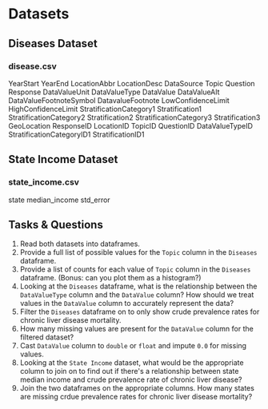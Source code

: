 # Datasets

## Diseases Dataset
### disease.csv
YearStart
YearEnd
LocationAbbr
LocationDesc
DataSource
Topic
Question
Response
DataValueUnit
DataValueType
DataValue
DataValueAlt
DataValueFootnoteSymbol
DatavalueFootnote
LowConfidenceLimit
HighConfidenceLimit
StratificationCategory1
Stratification1
StratificationCategory2
Stratification2
StratificationCategory3
Stratification3
GeoLocation
ResponseID
LocationID
TopicID
QuestionID
DataValueTypeID
StratificationCategoryID1
StratificationID1

## State Income Dataset
### state_income.csv
state
median_income
std_error

## Tasks & Questions
1) Read both datasets into dataframes.
2) Provide a full list of possible values for the `Topic` column in the `Diseases` dataframe.
3) Provide a list of counts for each value of `Topic` column in the `Diseases` dataframe. (Bonus: can you plot them as a histogram?)
4) Looking at the `Diseases` dataframe, what is the relationship between the `DataValueType` column and the `DataValue` column?  How should we treat values in the `DataValue` column to accurately represent the data?
5) Filter the `Diseases` dataframe on to only show crude prevalence rates for chronic liver disease mortality.
6) How many missing values are present for the `DataValue` column for the filtered dataset?
7) Cast `DataValue` column to `double` or `float` and impute `0.0` for missing values.
8) Looking at the `State Income` dataset, what would be the appropriate column to join on to find out if there's a relationship between state median income and crude prevalence rate of chronic liver disease?
9) Join the two dataframes on the appropriate columns.  How many states are missing crdue prevalence rates for chronic liver disease mortality?
